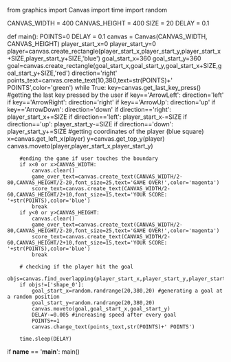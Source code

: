 from graphics import Canvas
import time
import random
    
CANVAS_WIDTH = 400
CANVAS_HEIGHT = 400
SIZE = 20
DELAY = 0.1

def main():
    POINTS=0
    DELAY = 0.1
    canvas = Canvas(CANVAS_WIDTH, CANVAS_HEIGHT)
    player_start_x=0
    player_start_y=0
    player=canvas.create_rectangle(player_start_x,player_start_y,player_start_x+SIZE,player_start_y+SIZE,'blue')
    goal_start_x=360
    goal_start_y=360
    goal=canvas.create_rectangle(goal_start_x,goal_start_y,goal_start_x+SIZE,goal_start_y+SIZE,'red')
    direction='right'
    points_text=canvas.create_text(10,380,text=str(POINTS)+' POINTS',color='green')
    while True:
        key=canvas.get_last_key_press() #getting the last key pressed by the user
        if key=='ArrowLeft':
            direction='left'
        if key=='ArrowRight':
            direction='right'
        if key=='ArrowUp':
            direction='up'
        if key=='ArrowDown':
            direction='down'
        if direction=='right':
            player_start_x+=SIZE
        if direction=='left':
            player_start_x-=SIZE
        if direction=='up':
            player_start_y-=SIZE
        if direction=='down':
            player_start_y+=SIZE
        #getting coordinates of the player (blue square)
        x=canvas.get_left_x(player)
        y=canvas.get_top_y(player)
        canvas.moveto(player,player_start_x,player_start_y)
        
        #ending the game if user touches the boundary
        if x<0 or x>CANVAS_WIDTH:
            canvas.clear()
            game_over_text=canvas.create_text(CANVAS_WIDTH/2-80,CANVAS_HEIGHT/2-20,font_size=25,text='GAME OVER!',color='magenta')
            score_text=canvas.create_text(CANVAS_WIDTH/2-60,CANVAS_HEIGHT/2+10,font_size=15,text='YOUR SCORE: '+str(POINTS),color='blue')
            break
        if y<0 or y>CANVAS_HEIGHT:
            canvas.clear()
            game_over_text=canvas.create_text(CANVAS_WIDTH/2-80,CANVAS_HEIGHT/2-20,font_size=25,text='GAME OVER!',color='magenta')
            score_text=canvas.create_text(CANVAS_WIDTH/2-60,CANVAS_HEIGHT/2+10,font_size=15,text='YOUR SCORE: '+str(POINTS),color='blue')
            break
        
        # checking if the player hit the goal
        objs=canvas.find_overlapping(player_start_x,player_start_y,player_start_x+SIZE,player_start_y+SIZE)
        if objs!=['shape_0']:
            goal_start_x=random.randrange(20,380,20) #generating a goal at a random position
            goal_start_y=random.randrange(20,380,20)
            canvas.moveto(goal,goal_start_x,goal_start_y)
            DELAY-=0.005 #increasing speed after every goal
            POINTS+=1
            canvas.change_text(points_text,str(POINTS)+' POINTS')
            
        time.sleep(DELAY)
        
if __name__ == '__main__':
    main()
